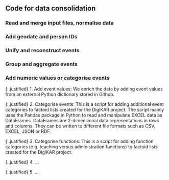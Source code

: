 ## Code for data consolidation

### Read and merge input files, normalise data

### Add geodate and person IDs

### Unify and reconstruct events

### Group and aggregate events

### Add numeric values or categorise events

{:.justified} 1. Add event values: We enrich the data by adding event values from an external Python dictionary stored in Github.

{:.justified} 2. Categorise events: This is a script for adding additional event categories to factoid lists created for the DigiKAR project. The script mainly uses the Pandas package in Python to read and manipulate EXCEL data as DataFrames. DataFrames are 2-dimensional data representations in rows and columns. They can be written to different file formats such as CSV, EXCEL, JSON or RDF.

{:.justified} 3. Categorise functions: This is a script for adding function categories (e.g. teaching versus administration functions) to factoid lists created for the DigiKAR project. 

{:.justified} 4. ...

{:.justified} 5. ...
